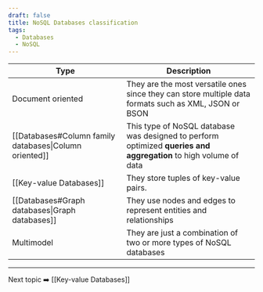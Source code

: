 ```yaml
---
draft: false
title: NoSQL Databases classification
tags:
  - Databases
  - NoSQL
---
```

| Type                                                   | Description                                                                                                      |
| ------------------------------------------------------ | ---------------------------------------------------------------------------------------------------------------- |
| Document oriented                                      | They are the most versatile ones since they can store multiple data formats such as XML, JSON or BSON            |
| [[Databases#Column family databases\|Column oriented]] | This type of NoSQL database was designed to perform optimized **queries and aggregation** to high volume of data |
| [[Key-value Databases]]                                | They store tuples of key-value pairs.                                                                            |
| [[Databases#Graph databases\|Graph databases]]         | They use nodes and edges to represent entities and relationships                                                 |
| Multimodel                                             | They are just a combination of two or more types of NoSQL databases                                              |

---
Next topic ➡️ [[Key-value Databases]]
